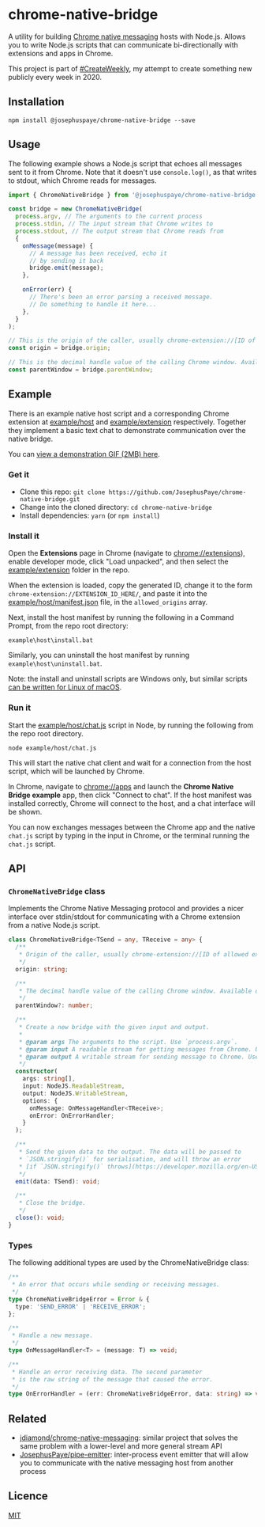 # chrome-native-bridge

A utility for building [Chrome native messaging](https://developer.chrome.com/extensions/nativeMessaging) hosts with Node.js. Allows you to write Node.js scripts that can communicate bi-directionally with extensions and apps in Chrome.

This project is part of [#CreateWeekly](https://twitter.com/JosephusPaye/status/1214853295023411200), my attempt to create something new publicly every week in 2020.

## Installation

```
npm install @josephuspaye/chrome-native-bridge --save
```

## Usage

The following example shows a Node.js script that echoes all messages sent to it from Chrome. Note that it doesn't use `console.log()`, as that writes to stdout, which Chrome reads for messages.

```js
import { ChromeNativeBridge } from '@josephuspaye/chrome-native-bridge';

const bridge = new ChromeNativeBridge(
  process.argv, // The arguments to the current process
  process.stdin, // The input stream that Chrome writes to
  process.stdout, // The output stream that Chrome reads from
  {
    onMessage(message) {
      // A message has been received, echo it
      // by sending it back
      bridge.emit(message);
    },

    onError(err) {
      // There's been an error parsing a received message.
      // Do something to handle it here...
    },
  }
);

// This is the origin of the caller, usually chrome-extension://[ID of allowed extension]
const origin = bridge.origin;

// This is the decimal handle value of the calling Chrome window. Available on Windows only.
const parentWindow = bridge.parentWindow;
```

## Example

There is an example native host script and a corresponding Chrome extension at [example/host](example/host) and [example/extension](example/extension) respectively. Together they implement a basic text chat to demonstrate communication over the native bridge.

You can [view a demonstration GIF (2MB) here](demo.gif?raw=true).

### Get it

- Clone this repo: `git clone https://github.com/JosephusPaye/chrome-native-bridge.git`
- Change into the cloned directory: `cd chrome-native-bridge`
- Install dependencies: `yarn` (or `npm install`)

### Install it

Open the **Extensions** page in Chrome (navigate to [chrome://extensions](chrome://extensions)), enable developer mode, click "Load unpacked", and then select the [example/extension](example/extension) folder in the repo.

When the extension is loaded, copy the generated ID, change it to the form `chrome-extension://EXTENSION_ID_HERE/`, and paste it into the [example/host/manifest.json](example/host/manifest.json) file, in the `allowed_origins` array.

Next, install the host manifest by running the following in a Command Prompt, from the repo root directory:

```
example\host\install.bat
```

Similarly, you can uninstall the host manifest by running `example\host\uninstall.bat`.

Note: the install and uninstall scripts are Windows only, but similar scripts [can be written for Linux of macOS](https://developer.chrome.com/extensions/nativeMessaging#native-messaging-host).

### Run it

Start the [example/host/chat.js](example/host/chat.js) script in Node, by running the following from the repo root directory.

```
node example/host/chat.js
```

This will start the native chat client and wait for a connection from the host script, which will be launched by Chrome.

In Chrome, navigate to [chrome://apps](chrome://apps) and launch the **Chrome Native Bridge example** app, then click "Connect to chat". If the host manifest was installed correctly, Chrome will connect to the host, and a chat interface will be shown.

You can now exchanges messages between the Chrome app and the native `chat.js` script by typing in the input in Chrome, or the terminal running the `chat.js` script.

## API

### `ChromeNativeBridge` class

Implements the Chrome Native Messaging protocol and provides a nicer interface over stdin/stdout for communicating with a Chrome extension from a native Node.js script.

```ts
class ChromeNativeBridge<TSend = any, TReceive = any> {
  /**
   * Origin of the caller, usually chrome-extension://[ID of allowed extension]
   */
  origin: string;

  /**
   * The decimal handle value of the calling Chrome window. Available on Windows only.
   */
  parentWindow?: number;

  /**
   * Create a new bridge with the given input and output.
   *
   * @param args The arguments to the script. Use `process.argv`.
   * @param input A readable stream for getting messages from Chrome. Use `process.stdin`.
   * @param output A writable stream for sending message to Chrome. Use `process.stdout`.
   */
  constructor(
    args: string[],
    input: NodeJS.ReadableStream,
    output: NodeJS.WritableStream,
    options: {
      onMessage: OnMessageHandler<TReceive>;
      onError: OnErrorHandler;
    }
  );

  /**
   * Send the given data to the output. The data will be passed to
   * `JSON.stringify()` for serialisation, and will throw an error
   * [if `JSON.stringify()` throws](https://developer.mozilla.org/en-US/docs/Web/JavaScript/Reference/Global_Objects/JSON/stringify#Exceptions).
   */
  emit(data: TSend): void;

  /**
   * Close the bridge.
   */
  close(): void;
}
```

### Types

The following additional types are used by the ChromeNativeBridge class:

```ts
/**
 * An error that occurs while sending or receiving messages.
 */
type ChromeNativeBridgeError = Error & {
  type: 'SEND_ERROR' | 'RECEIVE_ERROR';
};

/**
 * Handle a new message.
 */
type OnMessageHandler<T> = (message: T) => void;

/**
 * Handle an error receiving data. The second parameter
 * is the raw string of the message that caused the error.
 */
type OnErrorHandler = (err: ChromeNativeBridgeError, data: string) => void;
```

## Related

- [jdiamond/chrome-native-messaging](https://github.com/jdiamond/chrome-native-messaging): similar project that solves the same problem with a lower-level and more general stream API
- [JosephusPaye/pipe-emitter](https://github.com/JosephusPaye/pipe-emitter): inter-process event emitter that will allow you to communicate with the native messaging host from another process

## Licence

[MIT](LICENCE)
